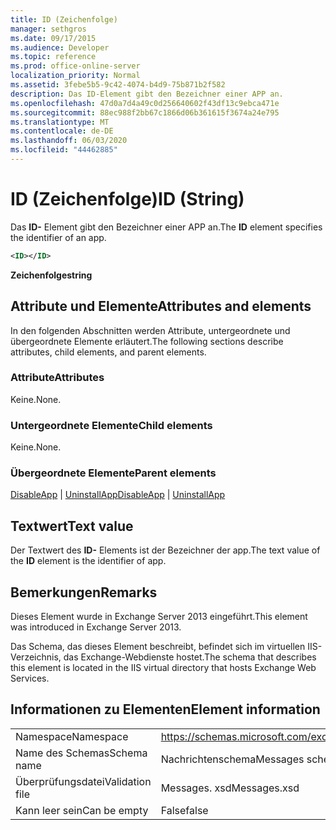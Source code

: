 ```yaml
---
title: ID (Zeichenfolge)
manager: sethgros
ms.date: 09/17/2015
ms.audience: Developer
ms.topic: reference
ms.prod: office-online-server
localization_priority: Normal
ms.assetid: 3febe5b5-9c42-4074-b4d9-75b871b2f582
description: Das ID-Element gibt den Bezeichner einer APP an.
ms.openlocfilehash: 47d0a7d4a49c0d256640602f43df13c9ebca471e
ms.sourcegitcommit: 88ec988f2bb67c1866d06b361615f3674a24e795
ms.translationtype: MT
ms.contentlocale: de-DE
ms.lasthandoff: 06/03/2020
ms.locfileid: "44462885"
---
```

# <a name="id-string"></a><span data-ttu-id="5d960-103">ID (Zeichenfolge)</span><span class="sxs-lookup"><span data-stu-id="5d960-103">ID (String)</span></span>

<span data-ttu-id="5d960-104">Das **ID-** Element gibt den Bezeichner einer APP an.</span><span class="sxs-lookup"><span data-stu-id="5d960-104">The **ID** element specifies the identifier of an app.</span></span> 
  
```XML
<ID></ID>
```

 <span data-ttu-id="5d960-105">**Zeichenfolge**</span><span class="sxs-lookup"><span data-stu-id="5d960-105">**string**</span></span>
## <a name="attributes-and-elements"></a><span data-ttu-id="5d960-106">Attribute und Elemente</span><span class="sxs-lookup"><span data-stu-id="5d960-106">Attributes and elements</span></span>

<span data-ttu-id="5d960-107">In den folgenden Abschnitten werden Attribute, untergeordnete und übergeordnete Elemente erläutert.</span><span class="sxs-lookup"><span data-stu-id="5d960-107">The following sections describe attributes, child elements, and parent elements.</span></span>
  
### <a name="attributes"></a><span data-ttu-id="5d960-108">Attribute</span><span class="sxs-lookup"><span data-stu-id="5d960-108">Attributes</span></span>

<span data-ttu-id="5d960-109">Keine.</span><span class="sxs-lookup"><span data-stu-id="5d960-109">None.</span></span>
  
### <a name="child-elements"></a><span data-ttu-id="5d960-110">Untergeordnete Elemente</span><span class="sxs-lookup"><span data-stu-id="5d960-110">Child elements</span></span>

<span data-ttu-id="5d960-111">Keine.</span><span class="sxs-lookup"><span data-stu-id="5d960-111">None.</span></span>
  
### <a name="parent-elements"></a><span data-ttu-id="5d960-112">Übergeordnete Elemente</span><span class="sxs-lookup"><span data-stu-id="5d960-112">Parent elements</span></span>

<span data-ttu-id="5d960-113">[DisableApp](disableapp.md)  |  [UninstallApp](uninstallapp.md)</span><span class="sxs-lookup"><span data-stu-id="5d960-113">[DisableApp](disableapp.md) | [UninstallApp](uninstallapp.md)</span></span>
  
## <a name="text-value"></a><span data-ttu-id="5d960-114">Textwert</span><span class="sxs-lookup"><span data-stu-id="5d960-114">Text value</span></span>

<span data-ttu-id="5d960-115">Der Textwert des **ID-** Elements ist der Bezeichner der app.</span><span class="sxs-lookup"><span data-stu-id="5d960-115">The text value of the **ID** element is the identifier of app.</span></span> 
  
## <a name="remarks"></a><span data-ttu-id="5d960-116">Bemerkungen</span><span class="sxs-lookup"><span data-stu-id="5d960-116">Remarks</span></span>

<span data-ttu-id="5d960-117">Dieses Element wurde in Exchange Server 2013 eingeführt.</span><span class="sxs-lookup"><span data-stu-id="5d960-117">This element was introduced in Exchange Server 2013.</span></span>
  
<span data-ttu-id="5d960-118">Das Schema, das dieses Element beschreibt, befindet sich im virtuellen IIS-Verzeichnis, das Exchange-Webdienste hostet.</span><span class="sxs-lookup"><span data-stu-id="5d960-118">The schema that describes this element is located in the IIS virtual directory that hosts Exchange Web Services.</span></span>
  
## <a name="element-information"></a><span data-ttu-id="5d960-119">Informationen zu Elementen</span><span class="sxs-lookup"><span data-stu-id="5d960-119">Element information</span></span>

|||
|:-----|:-----|
|<span data-ttu-id="5d960-120">Namespace</span><span class="sxs-lookup"><span data-stu-id="5d960-120">Namespace</span></span>  <br/> |https://schemas.microsoft.com/exchange/services/2006/messages  <br/> |
|<span data-ttu-id="5d960-121">Name des Schemas</span><span class="sxs-lookup"><span data-stu-id="5d960-121">Schema name</span></span>  <br/> |<span data-ttu-id="5d960-122">Nachrichtenschema</span><span class="sxs-lookup"><span data-stu-id="5d960-122">Messages schema</span></span>  <br/> |
|<span data-ttu-id="5d960-123">Überprüfungsdatei</span><span class="sxs-lookup"><span data-stu-id="5d960-123">Validation file</span></span>  <br/> |<span data-ttu-id="5d960-124">Messages. xsd</span><span class="sxs-lookup"><span data-stu-id="5d960-124">Messages.xsd</span></span>  <br/> |
|<span data-ttu-id="5d960-125">Kann leer sein</span><span class="sxs-lookup"><span data-stu-id="5d960-125">Can be empty</span></span>  <br/> |<span data-ttu-id="5d960-126">False</span><span class="sxs-lookup"><span data-stu-id="5d960-126">false</span></span>  <br/> |
   

